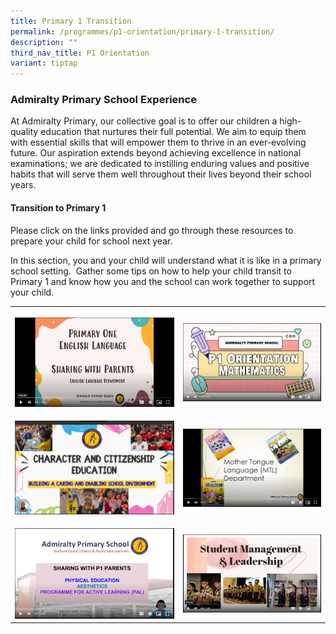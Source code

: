 ```yaml
---
title: Primary 1 Transition
permalink: /programmes/p1-orientation/primary-1-transition/
description: ""
third_nav_title: P1 Orientation
variant: tiptap
---
```

<h3>Admiralty Primary School Experience</h3>
<p>At Admiralty Primary, our collective goal is to offer our children a high-quality
education that nurtures their full potential. We aim to equip them with
essential skills that will empower them to thrive in an ever-evolving future.
Our aspiration extends beyond achieving excellence in national examinations;
we are dedicated to instilling enduring values and positive habits that
will serve them well throughout their lives beyond their school years.</p>
<h4>Transition to Primary 1</h4>
<p>Please click on the links provided and go through these resources to prepare
your child for school next year.</p>
<p>In this section, you and your child will understand what it is like in
a primary school setting.&nbsp; Gather some tips on how to help your child
transit to Primary 1 and know how you and the school can work together
to support your child.</p>
<table style="minWidth: 50px">
<colgroup>
<col>
<col>
</colgroup>
<tbody>
<tr>
<th rowspan="1" colspan="1">
<p></p><a class="isomer-image-wrapper" href="https://drive.google.com/file/d/1ZnJ11pzYH1LTf9E2Ib7DYIYaAk4SlsJ6/view"><img style="width: 100%" height="auto" width="100%" alt="" src="/images/P1 Orientation/English.jpg"></a>
</th>
<th rowspan="1" colspan="1">
<p></p><a class="isomer-image-wrapper" href="https://drive.google.com/file/d/1CIKtFaMRXOzqxUba7b92_r6veH84hCzy/view"><img style="width: 100%" height="auto" width="100%" alt="" src="/images/P1 Orientation/Maths.jpg"></a>
</th>
</tr>
<tr>
<td rowspan="1" colspan="1">
<p></p>
<div class="isomer-image-wrapper">
<img style="width: 100%" height="auto" width="100%" alt="" src="/images/P1 Orientation/Screenshot_2025_10_17_141248.png">
</div>
</td>
<td rowspan="1" colspan="1">
<p></p><a class="isomer-image-wrapper" href="https://drive.google.com/file/d/1d42CRRrSJtL2EJGCWjDLwqrGuqxZ3LWi/view"><img style="width: 100%;" height="auto" width="100%" alt="" src="/images/P1 Orientation/MT.jpg"></a>
</td>
</tr>
<tr>
<td rowspan="1" colspan="1">
<p></p><a class="isomer-image-wrapper" href="https://drive.google.com/file/d/1yLB4vOrJbk-WtBb8uN2qLIK_b_xf9JPN/view"><img style="width: 100%" height="auto" width="100%" alt="" src="/images/P1 Orientation/PE.jpg"></a>
</td>
<td rowspan="1" colspan="1">
<p></p><a class="isomer-image-wrapper" href="https://drive.google.com/file/d/1WeqVlBrNgq4PtY8lQlAr-rXwYkOZq9TI/view"><img style="width: 100%;" height="auto" width="100%" alt="" src="/images/P1 Orientation/SML.jpg"></a>
</td>
</tr>
</tbody>
</table>
<h4></h4>
<p></p>
<p></p>
<p></p>